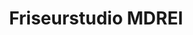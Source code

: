 ---
title: "Friseurstudio MDREI"
url: /golling-an-der-salzach/friseurstudio-mdrei/
shop: Friseur
---